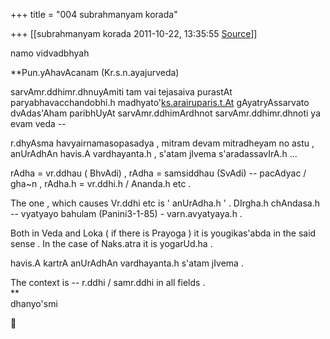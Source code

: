 +++
title = "004 subrahmanyam korada"

+++
[[subrahmanyam korada	2011-10-22, 13:35:55 [Source](https://groups.google.com/g/bvparishat/c/NPRWV46eTqI)]]



namo vidvadbhyah  
  
**Pun.yAhavAcanam (Kr.s.n.ayajurveda)  
  
sarvAmr.ddhimr.dhnuyAmiti tam vai tejasaiva purastAt paryabhavacchandobhi.h
madhyato'[ks.arairuparis.t.At](http://ks.arairuparis.t.At)
gAyatryAssarvato dvAdas'Aham paribhUyAt sarvAmr.ddhimArdhnot
sarvAmr.ddhimr.dhnoti ya evam veda --  
  
r.dhyAsma havyairnamasopasadya , mitram devam mitradheyam no astu
, anUrAdhAn havis.A vardhayanta.h , s'atam jIvema s'aradassavIrA.h ...  
  
rAdha = vr.ddhau ( BhvAdi) , rAdha = samsiddhau (SvAdi) -- pacAdyac / gha\~n , rAdha.h = vr.ddhi.h / Ananda.h etc .  
  
The one , which causes Vr.ddhi etc is ' anUrAdha.h ' . DIrgha.h
chAndasa.h -- vyatyayo bahulam (Panini3-1-85) - varn.avyatyaya.h .  
  
Both in Veda and Loka ( if there is Prayoga ) it is yougikas'abda in the said sense . In the case of Naks.atra it is yogarUd.ha .  
  
havis.A kartrA anUrAdhAn vardhayanta.h s'atam jIvema .  
  
The context is -- r.ddhi / samr.ddhi in all fields .  
**  
dhanyo'smi



